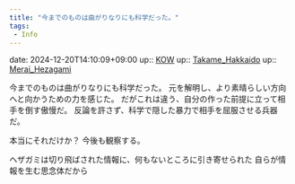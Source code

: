 ```yaml
---
title: "今までのものは曲がりなりにも科学だった。"
tags:
 - Info
---
```


date: 2024-12-20T14:10:09+09:00
up:: [KOW](Bar/Novel/Nacaria/KOW.md)
up:: [Takame_Hakkaido](Bar/Novel/Nacaria/Takame_Hakkaido.md)
up:: [Merai_Hezagami](Bar/Novel/Nacaria/Merai_Hezagami.md)

今までのものは曲がりなりにも科学だった。
元を解明し、より素晴らしい方向へと向かうための力を感じた。
だがこれは違う、自分の作った前提に立って相手を倒す傲慢だ。
反論を許さず、科学で隠した暴力で相手を屈服させる兵器だ。

本当にそれだけか？
今後も観察する。

ヘザガミは切り飛ばされた情報に、何もないところに引き寄せられた
自らが情報を生む思念体だから